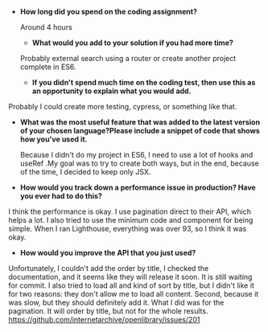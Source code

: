* **How long did you spend on the coding assignment?**

  Around 4 hours
  * **What would you add to your solution if you had more time?**
  
  Probably external search using a router or create another project complete in ES6. 

  * **If you didn't spend much time on the coding test, then use this as an opportunity to explain what you would add.**

Probably I could create more testing, cypress, or something like that. 

* **What was the most useful feature that was added to the latest version of your chosen language?Please include a snippet of code that shows how you've used it.**

   Because I didn't do my project in ES6, I need to use a lot of hooks and useRef .My goal was to try to create both ways, but in the end, because of the time, I decided to keep only JSX.

* **How would you track down a performance issue in production? Have you ever had to do this?**

I think the performance is okay. I use pagination direct to their API, which helps a lot. I also tried to use the minimum code and component for being simple. 
When I ran Lighthouse, everything was over 93, so I think it was okay.

* **How would you improve the API that you just used?**

Unfortunately, I couldn't add the order by title, I checked the documentation, and it seems like they will release it soon. It is still waiting for commit. 
I also tried to load all and kind of sort by title, but I didn't like it for two reasons: they don't allow me to load all content. Second, because it was slow, but they should definitely add it. 
What I did was for the pagination. It will order by title, but not for the whole results. https://github.com/internetarchive/openlibrary/issues/201
